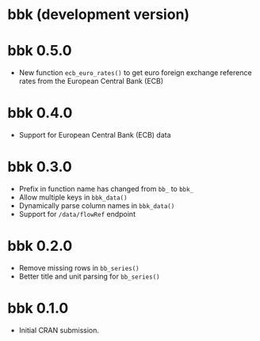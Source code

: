 # bbk (development version)

# bbk 0.5.0

* New function `ecb_euro_rates()` to get euro foreign exchange reference rates
  from the European Central Bank (ECB)

# bbk 0.4.0

* Support for European Central Bank (ECB) data

# bbk 0.3.0

* Prefix in function name has changed from `bb_` to `bbk_`
* Allow multiple keys in `bbk_data()`
* Dynamically parse column names in `bbk_data()`
* Support for `/data/flowRef` endpoint

# bbk 0.2.0

* Remove missing rows in `bb_series()`
* Better title and unit parsing for `bb_series()`

# bbk 0.1.0

* Initial CRAN submission.
